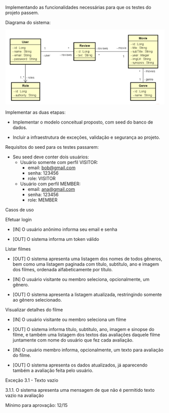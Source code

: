 Implementando as funcionalidades necessárias para que os testes do projeto passem.

Diagrama do sistema:

<img src=".img/diagrama.png" />

Implementar as duas etapas:

* Implementar o modelo conceitual proposto, com seed do banco de dados.

* Incluir a infraestrutura de exceções, validação e segurança ao projeto.

Requisitos do seed para os testes passarem:

* Seu seed deve conter dois usuários:
  * Usuário somente com perfil VISITOR:
    - email: bob@gmail.com
    - senha: 123456
    - role: VISITOR
  * Usuário com perfil MEMBER:
    - email: ana@gmail.com
    - senha: 123456
    - role: MEMBER

Casos de uso

Efetuar login

* [IN] O usuário anônimo informa seu email e senha

* [OUT] O sistema informa um token válido


Listar filmes

* [OUT] O sistema apresenta uma listagem dos nomes de todos gêneros, bem como uma listagem paginada com título, subtítulo, ano e imagem dos 
filmes, ordenada alfabeticamente por título.

* [IN] O usuário visitante ou membro seleciona, opcionalmente, um gênero.

* [OUT] O sistema apresenta a listagem atualizada, restringindo somente ao gênero selecionado.

Visualizar detalhes do filme

* [IN] O usuário visitante ou membro seleciona um filme

* [OUT] O sistema informa título, subtítulo, ano, imagem e sinopse do filme, e também uma listagem dos textos das avaliações daquele filme juntamente com nome do usuário que fez cada avaliação.

* [IN] O usuário membro informa, opcionalmente, um texto para avaliação do filme.

* [OUT] O sistema apresenta os dados atualizados, já aparecendo também a avaliação feita pelo usuário.

Exceção 3.1 - Texto vazio

3.1.1. O sistema apresenta uma mensagem de que não é permitido texto vazio na avaliação 

Mínimo para aprovação: 12/15

